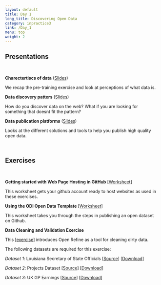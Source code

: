 ```yaml
---
layout: default
title: Day 1
long_title: Discovering Open Data
category: inpractice3
link: /Day_1
menu: top
weight: 2
---
```


## **Presentations**
<br>

**Charectertiscs of data** ([Slides](/resources/ODP_Charecteristics.pdf))

We recap the pre-training exercise and look at perceptions of what data is.  
 
**Data discovery patters** ([Slides](/resources/ODP_Data_Discovery_Patterns.pdf))

How do you discover data on the web? What if you are looking for something that doesnt fit the pattern?
 
**Data publication platforms** ([Slides](/resources/ODP_Publication_Platforms.pdf))

Looks at the different solutions and tools to help you publish high quality open data. 

<br>

## **Exercises**

<br> 

**Getting started with Web Page Hosting in GitHub** \[[Worksheet](/resources/gh-pagesgettingstarted.pdf)\]

This worksheet gets your github account ready to host websites as used in these exercises.

**Using the ODI Open Data Template** \[[Worksheet](/resources/ODIDataTemplate.pdf)\]

This worksheet takes you through the steps in publishing an open dataset on Github.

**Data Cleaning and Validation Exercise**

This \[[exercise](/resources/Cleaning_Exercise.pdf)\] introduces Open Refine as a tool for cleaning dirty data. 

The following datasets are required for this exercise:

*Dataset 1*: Louisiana Secretary of State Officials \[[Source](http://www.sos.la.gov/tabid/136/default.aspx)\] \[[Download](/resources/dataset1.xls)\] 
 
*Dataset 2*: Projects Dataset \[[Source](https://www.itdashboard.gov/data_feeds)\] \[[Download](/resources/dataset2.csv)\] 
 
*Dataset 3*: UK GP Earnings \[[Source](http://data.gov.uk/dataset/gp-earnings-and-expenses-2009-10)\] \[[Download](/resources/dataset3.csv)\]
